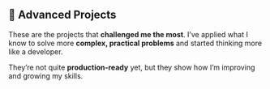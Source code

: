 ## 🔴 Advanced Projects

These are the projects that **challenged me the most**. I’ve applied what I know to solve more **complex, practical problems** and started thinking more like a developer.

They’re not quite **production-ready** yet, but they show how I’m improving and growing my skills.
